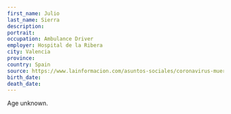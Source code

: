 ```yaml
---
first_name: Julio
last_name: Sierra
description: 
portrait: 
occupation: Ambulance Driver
employer: Hospital de la Ribera
city: Valencia
province: 
country: Spain
source: https://www.lainformacion.com/asuntos-sociales/coronavirus-muere-medico-conductor-ambulancia-valencia/6557971/
birth_date: 
death_date: 
---
```


Age unknown.